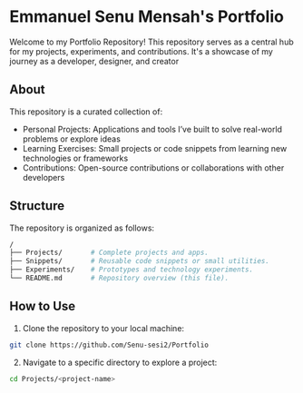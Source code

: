 # Emmanuel Senu Mensah's Portfolio

Welcome to my Portfolio Repository! This repository serves as a central hub for my projects, experiments, and contributions. It's a showcase of my journey as a developer, designer, and creator

## About
This repository is a curated collection of:

* Personal Projects: Applications and tools I’ve built to solve real-world problems or explore ideas
* Learning Exercises: Small projects or code snippets from learning new technologies or frameworks
* Contributions: Open-source contributions or collaborations with other developers

## Structure
The repository is organized as follows:

```bash
/
├── Projects/       # Complete projects and apps.
├── Snippets/       # Reusable code snippets or small utilities.
├── Experiments/    # Prototypes and technology experiments.
└── README.md       # Repository overview (this file).

```

## How to Use

1. Clone the repository to your local machine:

```bash
git clone https://github.com/Senu-sesi2/Portfolio
```

2. Navigate to a specific directory to explore a project:

```bash
cd Projects/<project-name>
```
